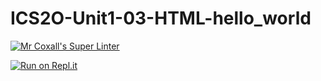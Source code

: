 # ICS2O-Unit1-03-HTML-hello_world

[![Mr Coxall's Super Linter](https://github.com/Julienka-Sohal/ICS20-Unit1-03-HTML-hello_world/workflows/Mr%20Coxall's%20Super%20Linter/badge.svg)](https://github.com/Julienka-Sohal/ICS20-Unit1-03-HTML-hello_world/actions/)

[![Run on Repl.it](https://repl.it/badge/github/Julienka-Sohal/ICS20-Unit1-03-HTML-hello_world)](https://repl.it/github/Julienka-Sohal/ICS20-Unit1-03-HTML-hello_world)
